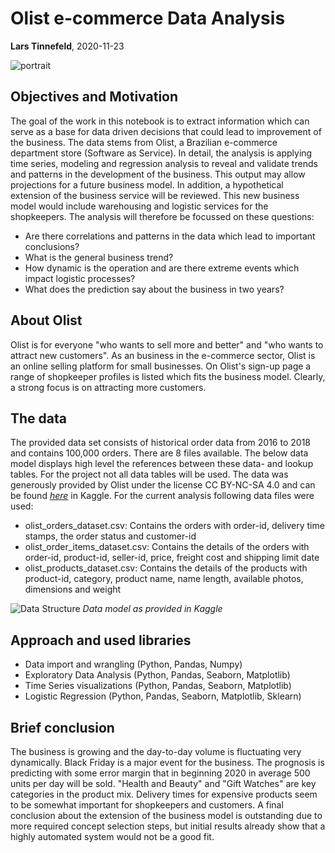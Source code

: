 # Olist e-commerce Data Analysis

**Lars Tinnefeld**, 2020-11-23

![portrait](https://images.unsplash.com/photo-1522204523234-8729aa6e3d5f?ixlib=rb-1.2.1&ixid=eyJhcHBfaWQiOjEyMDd9&auto=format&fit=crop&w=1050&q=80)

## Objectives and Motivation
The goal of the work in this notebook is to extract information which can serve as a base for data driven decisions that could lead to improvement of the business. The data stems from Olist, a Brazilian e-commerce department store (Software as Service). In detail, the analysis is applying time series, modeling and regression analysis to reveal and validate trends and patterns in the development of the business. This output may allow projections for a future business model. In addition, a hypothetical extension of the business service will be reviewed. This new business model would include warehousing and logistic services for the shopkeepers. The analysis will therefore be focussed on these questions:
- Are there correlations and patterns in the data which lead to important conclusions?
- What is the general business trend?
- How dynamic is the operation and are there extreme events which impact logistic processes?
- What does the prediction say about the business in two years?

## About Olist
Olist is for everyone "who wants to sell more and better" and "who wants to attract new customers". As an business in the e-commerce sector, Olist is an online selling platform for small businesses. On Olist's sign-up page a range of shopkeeper profiles is listed which fits the business model. Clearly, a strong focus is on attracting more customers.

## The data
The provided data set consists of historical order data from 2016 to 2018 and contains 100,000 orders. There are 8 files available. The below data model displays high level the references between these data- and lookup tables. For the project not all data tables will be used. The data was generously provided by Olist under the license CC BY-NC-SA 4.0 and can be found *[here](https://www.kaggle.com/olistbr/brazilian-ecommerce)* in Kaggle.
For the current analysis following data files were used:
- olist_orders_dataset.csv: Contains the orders with order-id, delivery time stamps, the order status and customer-id
- olist_order_items_dataset.csv: Contains the details of the orders with order-id, product-id, seller-id, price, freight cost and shipping limit date
- olist_products_dataset.csv: Contains the details of the products with product-id, category, product name, name length, available photos, dimensions and weight

![Data Structure](https://i.imgur.com/HRhd2Y0.png)
*Data model as provided in Kaggle*

## Approach and used libraries
- Data import and wrangling (Python, Pandas, Numpy)
- Exploratory Data Analysis (Python, Pandas, Seaborn, Matplotlib)
- Time Series visualizations (Python, Pandas, Seaborn, Matplotlib)
- Logistic Regression (Python, Pandas, Seaborn, Matplotlib, Sklearn)

## Brief conclusion
The business is growing and the day-to-day volume is fluctuating very dynamically. Black Friday is a major event for the business. The prognosis is predicting with some error margin that in beginning 2020 in average 500 units per day will be sold. "Health and Beauty" and "Gift Watches" are key categories in the product mix. Delivery times for expensive products seem to be somewhat important for shopkeepers and customers. A final conclusion about the extension of the business model is outstanding due to more required concept selection steps, but initial results already show that a highly automated system would not be a good fit.
